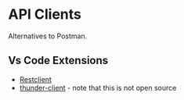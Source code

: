 
# API Clients

Alternatives to Postman.

## Vs Code Extensions

* [Restclient](https://github.com/Huachao/vscode-restclient)
* [thunder-client](https://marketplace.visualstudio.com/items?itemName=rangav.vscode-thunder-client) - note that this is not open source
